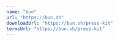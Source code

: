 ```yaml
---
name: "bun"
url: "https://bun.sh"
downloadUrl: "https://bun.sh/press-kit"
termsUrl: "https://bun.sh/press-kit"
---
```

